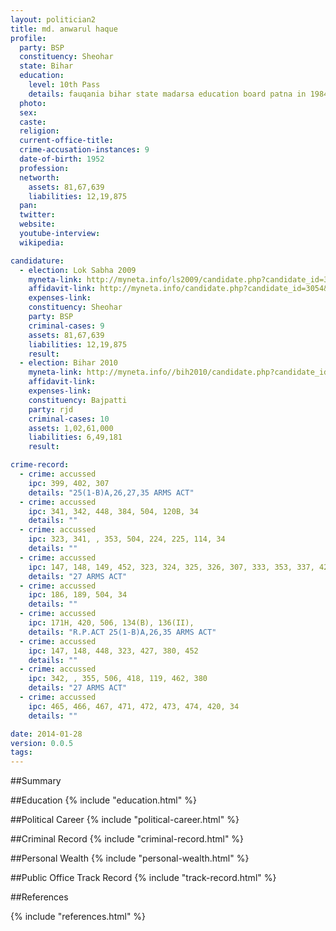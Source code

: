 ```yaml
---
layout: politician2
title: md. anwarul haque
profile: 
  party: BSP
  constituency: Sheohar
  state: Bihar
  education: 
    level: 10th Pass
    details: fauqania bihar state madarsa education board patna in 1984
  photo: 
  sex: 
  caste: 
  religion: 
  current-office-title: 
  crime-accusation-instances: 9
  date-of-birth: 1952
  profession: 
  networth: 
    assets: 81,67,639
    liabilities: 12,19,875
  pan: 
  twitter: 
  website: 
  youtube-interview: 
  wikipedia: 

candidature: 
  - election: Lok Sabha 2009
    myneta-link: http://myneta.info/ls2009/candidate.php?candidate_id=3054
    affidavit-link: http://myneta.info/candidate.php?candidate_id=3054&scan=original
    expenses-link: 
    constituency: Sheohar 
    party: BSP
    criminal-cases: 9
    assets: 81,67,639
    liabilities: 12,19,875
    result:  
  - election: Bihar 2010
    myneta-link: http://myneta.info//bih2010/candidate.php?candidate_id=1310
    affidavit-link: 
    expenses-link: 
    constituency: Bajpatti 
    party: rjd
    criminal-cases: 10
    assets: 1,02,61,000
    liabilities: 6,49,181
    result:  

crime-record: 
  - crime: accussed
    ipc: 399, 402, 307
    details: "25(1-B)A,26,27,35 ARMS ACT" 
  - crime: accussed
    ipc: 341, 342, 448, 384, 504, 120B, 34
    details: "" 
  - crime: accussed
    ipc: 323, 341, , 353, 504, 224, 225, 114, 34
    details: "" 
  - crime: accussed
    ipc: 147, 148, 149, 452, 323, 324, 325, 326, 307, 333, 353, 337, 427
    details: "27 ARMS ACT" 
  - crime: accussed
    ipc: 186, 189, 504, 34
    details: "" 
  - crime: accussed
    ipc: 171H, 420, 506, 134(B), 136(II),
    details: "R.P.ACT 25(1-B)A,26,35 ARMS ACT" 
  - crime: accussed
    ipc: 147, 148, 448, 323, 427, 380, 452
    details: "" 
  - crime: accussed
    ipc: 342, , 355, 506, 418, 119, 462, 380
    details: "27 ARMS ACT" 
  - crime: accussed
    ipc: 465, 466, 467, 471, 472, 473, 474, 420, 34
    details: "" 

date: 2014-01-28
version: 0.0.5
tags: 
---
```

##Summary


##Education
{% include "education.html" %}


##Political Career
{% include "political-career.html" %}


##Criminal Record
{% include "criminal-record.html" %}


##Personal Wealth
{% include "personal-wealth.html" %}


##Public Office Track Record
{% include "track-record.html" %}


##References


{% include "references.html" %}